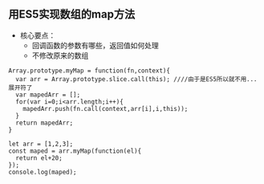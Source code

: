 ## 用ES5实现数组的map方法

- 核心要点：
  - 回调函数的参数有哪些，返回值如何处理
  - 不修改原来的数组

```
Array.prototype.myMap = function(fn,context){
  var arr = Array.prototype.slice.call(this); ////由于是ES5所以就不用...展开符了
  var mapedArr = [];
  for(var i=0;i<arr.length;i++){
    mapedArr.push(fn.call(context,arr[i],i,this));
  }
  return mapedArr;
}

let arr = [1,2,3];
const maped = arr.myMap(function(el){
  return el+20;
});
console.log(maped);
```